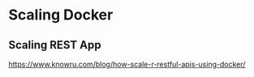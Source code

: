# Scaling Docker

## Scaling REST App

https://www.knowru.com/blog/how-scale-r-restful-apis-using-docker/
